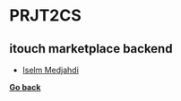 # PRJT2CS
## itouch marketplace backend
- [Iselm Medjahdi](./itouch%20marketplace%20backend/Iselm%20Medjahdi/README.md)

**[Go back](../2CS-SIL.md)**
